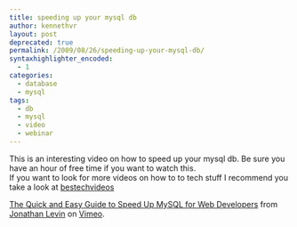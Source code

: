 ```yaml
---
title: speeding up your mysql db
author: kennethvr
layout: post
deprecated: true
permalink: /2009/08/26/speeding-up-your-mysql-db/
syntaxhighlighter_encoded:
  - 1
categories:
  - database
  - mysql
tags:
  - db
  - mysql
  - video
  - webinar
---
```

This is an interesting video on how to speed up your mysql db. Be sure you have an hour of free time if you want to watch this.  
If you want to look for more videos on how to to tech stuff I recommend you take a look at <a href="http://www.bestechvideos.com/" target="_blank">bestechvideos</a>



[The Quick and Easy Guide to Speed Up MySQL for Web Developers][1] from [Jonathan Levin][2] on [Vimeo][3].

 [1]: http://vimeo.com/5030466
 [2]: http://vimeo.com/user1829646
 [3]: http://vimeo.com